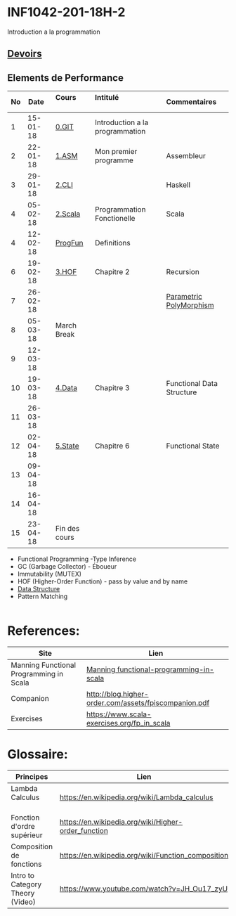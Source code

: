 # INF1042-201-18H-2

Introduction a la programmation

## [Devoirs](D.Devoirs#pour-le-16-avril-2018)

## Elements de Performance

|No| Date   | Cours                | Intitulé                                |  Commentaires             |
|--|--------|:---------------------|:----------------------------------------|:--------------------------|
| 1|15-01-18|[0.GIT](0.GIT)        | Introduction a la programmation         |                           |
| 2|22-01-18|[1.ASM](1.CLI/1.ASM)  | Mon premier programme                   | Assembleur                |
| 3|29-01-18|[2.CLI](1.CLI/2.Scala)|                                         | Haskell                   |
| 4|05-02-18|[2.Scala](2.Scala)    | Programmation Fonctionelle              | Scala                     |
| 4|12-02-18|[ProgFun](https://github.com/CollegeBoreal/progfun1)| Definitions|                          |
| 6|19-02-18|[3.HOF](3.HOF)        | Chapitre 2                              | Recursion                 |
| 7|26-02-18|                      |                                         | [Parametric PolyMorphism](https://en.wikipedia.org/wiki/Type_variable)   |
| 8|05-03-18| March Break          |                                         |                           |
| 9|12-03-18|                      |                                         |                           |
|10|19-03-18| [4.Data](4.Data)     | Chapitre 3                              | Functional Data Structure |
|11|26-03-18|                      |                                         |                           |
|12|02-04-18| [5.State](5.State)   | Chapitre 6                              | Functional State          |
|13|09-04-18|                      |                                         |                           |
|14|16-04-18|                      |                                         |                           |
|15|23-04-18| Fin des cours        |                                         |                           |


- Functional Programming
-Type Inference
- GC (Garbage Collector) - Éboueur
- Immutability (MUTEX)
- HOF (Higher-Order Function) - pass by value and by name
- [Data Structure](https://twitter.github.io/scala_school/collections.html)
- Pattern Matching

```
```

# References:

|Site| Lien                                    |
|--------------------------------|--------|
|Manning Functional Programming in Scala   |[Manning functional-programming-in-scala](https://www.manning.com/books/functional-programming-in-scala)|
|Companion                       |http://blog.higher-order.com/assets/fpiscompanion.pdf|
|Exercises                       |https://www.scala-exercises.org/fp_in_scala|


# Glossaire:

| Principes                       | Lien                                               |
|---------------------------------|----------------------------------------------------|
| Lambda Calculus                 |https://en.wikipedia.org/wiki/Lambda_calculus       |
| Fonction d'ordre supérieur      |https://en.wikipedia.org/wiki/Higher-order_function |
| Composition de fonctions        |https://en.wikipedia.org/wiki/Function_composition  |
| Intro to Category Theory (Video)|https://www.youtube.com/watch?v=JH_Ou17_zyU         |


